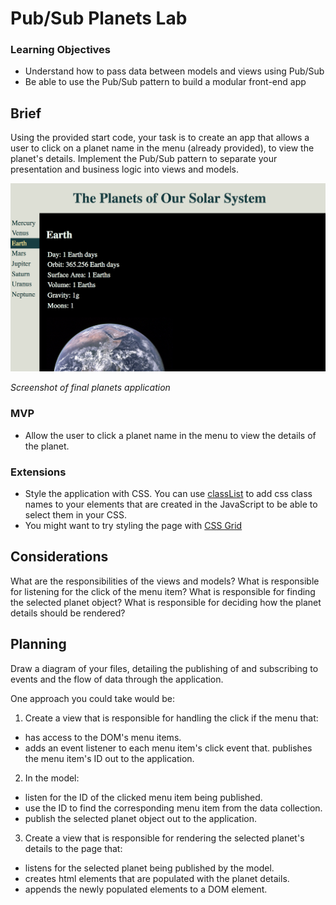 # Pub/Sub Planets Lab

### Learning Objectives

- Understand how to pass data between models and views using Pub/Sub
- Be able to use the Pub/Sub pattern to build a modular front-end app

## Brief

Using the provided start code, your task is to create an app that allows a user to click on a planet name in the menu (already provided), to view the planet's details. Implement the Pub/Sub pattern to separate your presentation and business logic into views and models.

![Images or digram](images/planets_screenshot.png)

*Screenshot of final planets application*

### MVP

- Allow the user to click a planet name in the menu to view the details of the planet.

### Extensions

- Style the application with CSS. You can use [classList](https://developer.mozilla.org/en-US/docs/Web/API/Element/classList) to add css class names to your elements that are created in the JavaScript to be able to select them in your CSS.
- You might want to try styling the page with [CSS Grid](https://css-tricks.com/snippets/css/complete-guide-grid/)

## Considerations

What are the responsibilities of the views and models? What is responsible for listening for the click of the menu item? What is responsible for finding the selected planet object? What is responsible for deciding how the planet details should be rendered?

## Planning

Draw a diagram of your files, detailing the publishing of and subscribing to events and the flow of data through the application.

One approach you could take would be:
1. Create a view that is responsible for handling the click if the menu that:
  - has access to the DOM's menu items.
  - adds an event listener to each menu item's click event that. publishes the menu item's ID out to the application.
2. In the model:
  - listen for the ID of the clicked menu item being published.
  - use the ID to find the corresponding menu item from the data collection.
  - publish the selected planet object out to the application.
3. Create a view that is responsible for rendering the selected planet's details to the page that:
  - listens for the selected planet being published by the model.
  - creates html elements that are populated with the planet details.
  - appends the newly populated elements to a DOM element.
